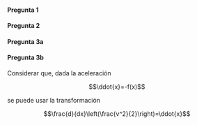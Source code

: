 #### Pregunta 1

#### Pregunta 2

#### Pregunta 3a

#### Pregunta 3b

Considerar que, dada la aceleración

$$\ddot{x}=-f(x)$$

se puede usar la transformación

$$\frac{d}{dx}\left(\frac{v^2}{2}\right)=\ddot{x}$$


